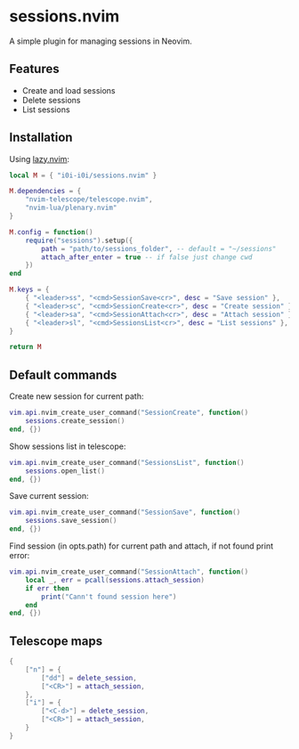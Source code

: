 # sessions.nvim

A simple plugin for managing sessions in Neovim.

## Features

- Create and load sessions
- Delete sessions
- List sessions

## Installation

Using [lazy.nvim](https://github.com/folke/lazy.nvim):

```lua
local M = { "i0i-i0i/sessions.nvim" }

M.dependencies = {
    "nvim-telescope/telescope.nvim",
    "nvim-lua/plenary.nvim"
}

M.config = function()
    require("sessions").setup({
        path = "path/to/sessions_folder", -- default = "~/sessions"
        attach_after_enter = true -- if false just change cwd
    })
end

M.keys = {
    { "<leader>ss", "<cmd>SessionSave<cr>", desc = "Save session" },
    { "<leader>sc", "<cmd>SessionCreate<cr>", desc = "Create session" },
    { "<leader>sa", "<cmd>SessionAttach<cr>", desc = "Attach session" },
    { "<leader>sl", "<cmd>SessionsList<cr>", desc = "List sessions" },
}

return M
```

## Default commands

Create new session for current path:

```lua
vim.api.nvim_create_user_command("SessionCreate", function()
    sessions.create_session()
end, {})
```

Show sessions list in telescope:

```lua
vim.api.nvim_create_user_command("SessionsList", function()
    sessions.open_list()
end, {})
```

Save current session:

```lua
vim.api.nvim_create_user_command("SessionSave", function()
    sessions.save_session()
end, {})
```

Find session (in opts.path) for current path and attach, if not found print error:

```lua
vim.api.nvim_create_user_command("SessionAttach", function()
    local _, err = pcall(sessions.attach_session)
    if err then
        print("Cann't found session here")
    end
end, {})
```

## Telescope maps

```lua
{
    ["n"] = {
        ["dd"] = delete_session,
        ["<CR>"] = attach_session,
    },
    ["i"] = {
        ["<C-d>"] = delete_session,
        ["<CR>"] = attach_session,
    }
}
```
